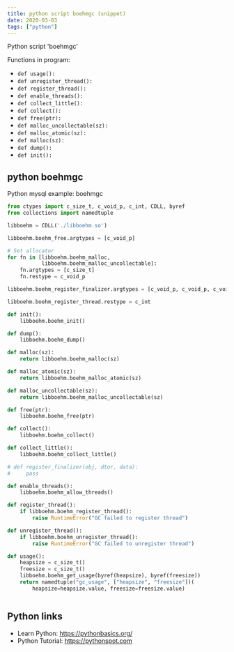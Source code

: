 ```yaml
---
title: python script boehmgc (snippet)
date: 2020-03-03
tags: ["python"]
---
```

Python script 'boehmgc'

Functions in program: 
* `def usage():`
* `def unregister_thread():`
* `def register_thread():`
* `def enable_threads():`
* `def collect_little():`
* `def collect():`
* `def free(ptr):`
* `def malloc_uncollectable(sz):`
* `def malloc_atomic(sz):`
* `def malloc(sz):`
* `def dump():`
* `def init():`

## python boehmgc

Python mysql example: boehmgc

```python
from ctypes import c_size_t, c_void_p, c_int, CDLL, byref
from collections import namedtuple

libboehm = CDLL('./libboehm.so')

libboehm.boehm_free.argtypes = [c_void_p]

# Set allocator
for fn in [libboehm.boehm_malloc,
           libboehm.boehm_malloc_uncollectable]:
    fn.argtypes = [c_size_t]
    fn.restype = c_void_p

libboehm.boehm_register_finalizer.argtypes = [c_void_p, c_void_p, c_void_p]

libboehm.boehm_register_thread.restype = c_int

def init():
    libboehm.boehm_init()

def dump():
    libboehm.boehm_dump()

def malloc(sz):
    return libboehm.boehm_malloc(sz)

def malloc_atomic(sz):
    return libboehm.boehm_malloc_atomic(sz)

def malloc_uncollectable(sz):
    return libboehm.boehm_malloc_uncollectable(sz)

def free(ptr):
    libboehm.boehm_free(ptr)

def collect():
    libboehm.boehm_collect()

def collect_little():
    libboehm.boehm_collect_little()

# def register_finalizer(obj, dtor, data):
#     pass

def enable_threads():
    libboehm.boehm_allow_threads()

def register_thread():
    if libboehm.boehm_register_thread():
        raise RuntimeError("GC failed to register thread")

def unregister_thread():
    if libboehm.boehm_unregister_thread():
        raise RuntimeError("GC failed to unregister thread")

def usage():
    heapsize = c_size_t()
    freesize = c_size_t()
    libboehm.boehm_get_usage(byref(heapsize), byref(freesize))
    return namedtuple("gc_usage", ["heapsize", "freesize"])(
        heapsize=heapsize.value, freesize=freesize.value)



```

## Python links

- Learn Python: https://pythonbasics.org/
- Python Tutorial: https://pythonspot.com
